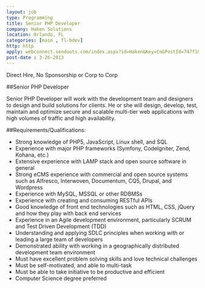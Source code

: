 ```yaml
---
layout: job
type: Programming
title: Senior PHP Developer
company: Haken Solutions
location: Orlando, FL
categories: [main , fl-bdev]
http: http
apply: webconnect.sendouts.com/index.aspx?id=Haken&Key=Cn&PostId=747f109b-b881-4069-bf55-c53c952e5e64&CNTrackID=7&ApplyNewCan=0&SiteID=WebConnect&Group=WebConnect
post-date : 3-26-2013
---
```


Direct Hire, No Sponsorship or Corp to Corp

##Senior PHP Developer

Senior PHP Developer will work with the development team and designers to design and build solutions for clients. He or she will design, develop, test, maintain and optimize secure and scalable multi-tier web applications with high volumes of traffic and high availability.

##Requirements/Qualifications:

* Strong knowledge of PHP5, JavaScript, Linux shell, and SQL
* Experience with major PHP frameworks (Symfony, CodeIgniter, Zend, Kohana, etc.)
* Extensive experience with LAMP stack and open source software in general
* Strong eCMS experience with commercial and open source systems such as Alfresco, Interwoven, Documentum, CQ5, Drupal, and Wordpress
* Experience with MySQL, MSSQL or other RDBMSs
* Experience with creating and consuming RESTful APIs
* Good knowledge of front end technologies such as HTML, CSS, jQuery and how they play with back end services
* Experience in an Agile development environment, particularly SCRUM and Test Driven Development (TDD)
* Understanding and applying SDLC principles when working with or leading a large team of developers
* Demonstrated ability with working in a geographically distributed development team environment
* Must have excellent problem solving skills and love technical challenges
* Must be self-motivated, and able to multi-task
* Must be able to take initiative to be productive and efficient
* Computer Science degree preferred 